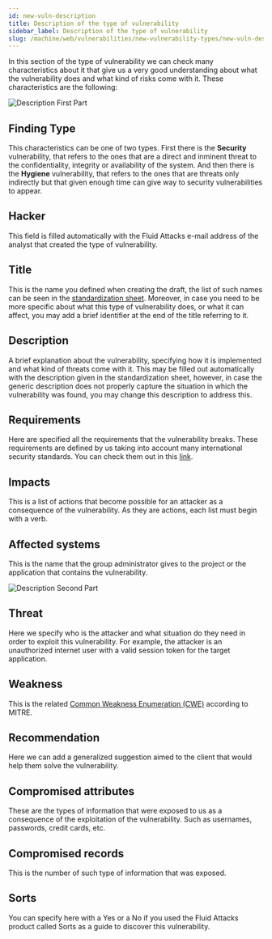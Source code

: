 ```yaml
---
id: new-vuln-description
title: Description of the type of vulnerability
sidebar_label: Description of the type of vulnerability
slug: /machine/web/vulnerabilities/new-vulnerability-types/new-vuln-description
---
```


In this section of the type of vulnerability
we can check many characteristics about it
that give us a very good understanding
about what the vulnerability does
and what kind of risks come with it.
These characteristics are the following:

![Description First Part](https://res.cloudinary.com/fluid-attacks/image/upload/v1622211888/docs/web/vulnerabilities/new-vulnerability-types/new-vuln-description/vuln-description-part1_pivhmf.webp)

## Finding Type

This characteristics can be
one of two types.
First there is the **Security** vulnerability,
that refers to the ones
that are a direct and inminent threat
to the confidentiality,
integrity or availability of the system.
And then there is the **Hygiene** vulnerability,
that refers to the ones
that are threats only indirectly
but that given enough time
can give way to security vulnerabilities to appear.

## Hacker

This field is filled automatically
with the Fluid Attacks e-mail address
of the analyst that created
the type of vulnerability.

## Title

This is the name you defined
when creating the draft,
the list of such names
can be seen in the
[standardization sheet](https://docs.google.com/spreadsheets/d/1L37WnF6enoC8Ws8vs9sr0G29qBLwbe-3ztbuopu1nvc/).
Moreover,
in case you need to be more specific
about what this type of vulnerability does,
or what it can affect,
you may add a brief identifier
at the end of the title
referring to it.

## Description

A brief explanation about the vulnerability,
specifying how it is implemented
and what kind of threats come with it.
This may be filled out automatically
with the description given in the standardization sheet,
however,
in case the generic description
does not properly capture the situation
in which the vulnerability was found,
you may change this description to address this.

## Requirements

Here are specified
all the requirements
that the vulnerability breaks.
These requirements are defined by us
taking into account
many international security standards.
You can check them out
in this [link](/criteria/requirements/).

## Impacts

This is a list of actions
that become possible for an attacker
as a consequence of the vulnerability.
As they are actions,
each list must begin with a verb.

## Affected systems

This is the name
that the group administrator
gives to the project
or the application
that contains the vulnerability.

![Description Second Part](https://res.cloudinary.com/fluid-attacks/image/upload/v1622211888/docs/web/vulnerabilities/new-vulnerability-types/new-vuln-description/vuln-description-part2_fjxkki.webp)

## Threat

Here we specify
who is the attacker
and what situation do they need
in order to exploit this vulnerability.
For example,
the attacker is an unauthorized internet user
with a valid session token
for the target application.

## Weakness

This is the related
[Common Weakness Enumeration (CWE)](https://cwe.mitre.org/data/index.html)
according to MITRE.

## Recommendation

Here we can add a generalized suggestion
aimed to the client
that would help them
solve the vulnerability.

## Compromised attributes

These are the types of information
that were exposed to us
as a consequence
of the exploitation of the vulnerability.
Such as usernames,
passwords, credit cards, etc.

## Compromised records

This is the number
of such type of information
that was exposed.

## Sorts

You can specify here
with a Yes or a No
if you used the Fluid Attacks product
called Sorts
as a guide to discover this vulnerability.
